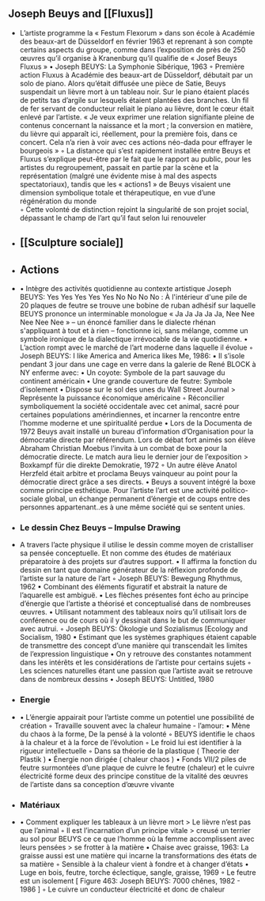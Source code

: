 ## Joseph Beuys and [[Fluxus]]
- L’artiste programme la « Festum Flexorum » dans son école à Académie des beaux-art de Düsseldorf en février 1963 et reprenant à son compte certains aspects du groupe, comme dans l’exposition de près de 250 œuvres qu’il organise à Kranenburg qu’il qualifie de « Josef Beuys Fluxus »
      • Joseph BEUYS: La Symphonie Sibérique, 1963
          ◦ Première action Fluxus à Académie des beaux-art de Düsseldorf, débutait par un solo de piano. Alors qu’était diffusée une pièce de Satie, Beuys suspendait un lièvre mort à un tableau noir. Sur le piano étaient placés de petits tas d’argile sur lesquels étaient plantées des branches. Un fil de fer servant de conducteur reliait le piano au lièvre, dont le cœur était enlevé par l’artiste. 
            « Je veux exprimer une relation signifiante pleine de contenus concernant la naissance et la mort ; la conversion en matière, du lièvre qui apparaît ici, réellement, pour la première fois, dans ce concert. Cela n’a rien à voir avec ces actions néo-dada pour effrayer le bourgeois »
          ◦ La distance qui s’est rapidement installée entre Beuys et Fluxus s’explique peut-être par le fait que le rapport au public, pour les artistes du regroupement, passait en partie par la scène et la représentation (malgré une évidente mise à mal des aspects spectatoriaux), tandis que les « actions1 » de Beuys visaient une dimension symbolique totale et thérapeutique, en vue d’une régénération du monde  
          ◦ Cette volonté de distinction rejoint la singularité de son projet social, dépassant le champ de l’art qu’il faut selon lui renouveler
- ## [[Sculpture sociale]]
- ## Actions
- • Intègre des activités quotidienne au contexte artistique
            Joseph BEUYS: Yes Yes Yes Yes Yes No No No No : À l'intérieur d'une pile de 20 plaques de feutre se trouve une bobine de ruban adhésif sur laquelle BEUYS prononce un interminable monologue « Ja Ja Ja Ja Ja, Nee Nee Nee Nee Nee » – un énoncé familier dans le dialecte rhénan s'appliquant à tout et à rien – fonctionne ici, sans mélange, comme un symbole ironique de la dialectique irrévocable de la vie quotidienne.
      • L’action rompt avec le marché de l’art moderne dans laquelle il évolue
          ◦ Joseph BEUYS: I like America and America likes Me, 1986:
              ▪  Il s’isole pendant 3 jour dans une cage en verre dans la galerie de René BLOCK à NY enferme avec:
                  • Un coyote: Symbole de la part sauvage du continent américain
                  • Une grande couverture de feutre: Symbole d’isolement
                  • Dispose sur le sol des unes du Wall Street Journal > Représente la puissance économique américaine 
          ◦ Réconcilier symboliquement la société occidentale avec cet animal, sacré pour certaines populations amérindiennes, et incarner la rencontre entre l’homme moderne et une spiritualité perdue 
      • Lors de la Documenta de 1972 Beuys avait installé un bureau d’information d’Organisation pour la démocratie directe par référendum. Lors de débat fort animés son élève Abraham Christian Moebus l’invita à un combat de boxe pour la démocratie directe. Le match aura lieu le dernier jour de l’exposition > Boxkampf für die direkte Demokratie, 1972
          ◦ Un autre élève Anatol Herzfeld était arbitre et proclama Beuys vainqueur au point pour la démocratie direct grâce a ses directs.
      • Beuys a souvent intégré la boxe comme principe esthétique. Pour l’artiste l’art est une activité politico-sociale global, un échange permanent d’énergie et de coups entre des personnes appartenant..es à une même société qui se sentent unies.
- ### Le dessin Chez Beuys – Impulse Drawing
- A travers l’acte physique il utilise le dessin comme moyen de cristalliser sa pensée conceptuelle. Et non comme des études de matériaux préparatoire à des projets sur d’autres support.
      • Il affirma la fonction du dessin en tant que domaine générateur de la réflexion profonde de l’artiste sur la nature de l’art
          ◦ Joseph BEUYS: Bewegung Rhythmus, 1962
              ▪ Combinant des éléments figuratif et abstrait la nature de l’aquarelle est ambiguë.
              ▪ Les flèches présentes font écho au principe d’énergie que l’artiste a théorisé et conceptualisé dans de nombreuses œuvres.
      • Utilisant notamment des tableaux noirs qu’il utilisait lors de conférence ou de cours où il y dessinait dans le but de communiquer avec autrui.
          ◦ Joseph BEUYS: Ökologie und Sozialismus [Ecology and Socialism, 1980 
              ▪ Estimant que les systèmes graphiques étaient capable de transmettre des concept d’une manière qui transcendait les limites de l’expression linguistique
      • On y retrouve des constantes notamment dans les intérêts et les considérations de l’artiste pour certains sujets
          ◦ Les sciences naturelles étant une passion que l’artiste avait se retrouve dans de nombreux dessins
                  • Joseph BEUYS: Untitled, 1980
- ### Energie
- • L’énergie appairait pour l’artiste comme un potentiel une possibilité de création
          ◦ Travaille souvent avec la chaleur humaine - l’amour:
              ▪ Mène du chaos à la forme, De la pensé à la volonté
          ◦ BEUYS identifie le chaos à la chaleur et à la force de l’évolution
          ◦ Le froid lui est identifier à la rigueur intellectuelle 
          ◦ Dans sa théorie de la plastique ( Theorie der Plastik ) 
              ▪ Énergie non dirigée ( chaleur chaos )
                  • Fonds VII/2 piles de feutre surmontées d’une plaque de cuivre  le feutre (chaleur) et le cuivre électricité forme deux des principe constitue de la vitalité des œuvres de l’artiste dans sa conception d’œuvre vivante
- ### Matériaux
- • Comment expliquer les tableaux à un lièvre mort > Le lièvre n’est pas que l’animal 
          ◦ Il est l’incarnation d’un principe vitale > creusé un terrier au sol pour BEUYS ce ce que l’homme où la femme accomplissent avec leurs pensées > se frotter à la matière 
      • Chaise avec graisse, 1963: La graisse aussi est une matière qui incarne la transformations des états de sa matière 
          ◦ Sensible à la chaleur vient à fondre et à changer d’états
      • Luge en bois, feutre, torche éclectique, sangle, graisse, 1969
          ◦ Le feutre est un isolement [ Figure 463: Joseph BEUYS: 7000 chênes, 1982 - 1986 ]
          ◦ Le cuivre un conducteur électricité et donc de chaleur
